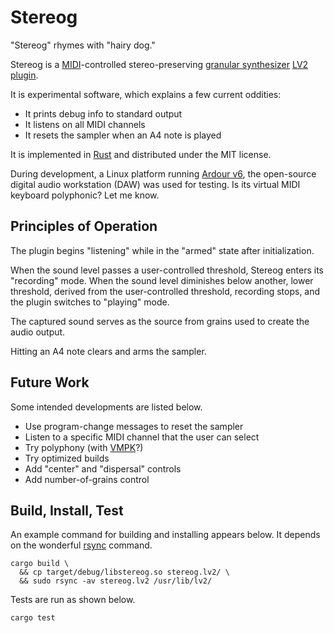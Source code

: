 # Stereog

"Stereog" rhymes with "hairy dog."

Stereog is a [MIDI](https://vmpk.sourceforge.io/#MIDI_concepts)-controlled
stereo-preserving [granular synthesizer](https://www.soundonsound.com/techniques/granular-synthesis)
[LV2 plugin](https://lv2plug.in/).

It is experimental software,
which explains a few current oddities:

* It prints debug info to standard output
* It listens on all MIDI channels
* It resets the sampler when an A4 note is played

It is implemented in [Rust](https://www.rust-lang.org/)
and distributed under the MIT license.

During development, a Linux platform running [Ardour v6](https://ardour.org/),
the open-source digital audio workstation (DAW) was used for testing.
Is its virtual MIDI keyboard polyphonic?  Let me know.

## Principles of Operation

The plugin begins "listening" while in the "armed" state after initialization.

When the sound level passes a user-controlled threshold,
Stereog enters its "recording" mode.
When the sound level diminishes below another, lower threshold,
derived from the user-controlled threshold,
recording stops,
and the plugin switches to "playing" mode.

The captured sound serves as the source from grains
used to create the audio output.

Hitting an A4 note clears and arms the sampler.

## Future Work

Some intended developments are listed below.

* Use program-change messages to reset the sampler
* Listen to a specific MIDI channel that the user can select
* Try polyphony (with [VMPK](https://vmpk.sourceforge.io/)?)
* Try optimized builds
* Add "center" and "dispersal" controls
* Add number-of-grains control

## Build, Install, Test

An example command for building and installing appears below.
It depends on the wonderful [rsync](https://rsync.samba.org/) command.

    cargo build \
      && cp target/debug/libstereog.so stereog.lv2/ \
      && sudo rsync -av stereog.lv2 /usr/lib/lv2/

Tests are run as shown below.

    cargo test
